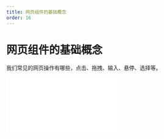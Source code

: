 ```yaml
---
title: 网页组件的基础概念
order: 16
---
```

# 网页组件的基础概念

  我们常见的网页操作有哪些，点击、拖拽、输入、悬停、选择等。


<iframe class="w-full aspect-video" src="//player.bilibili.com/player.html?isOutside=true&aid=114392813409937&bvid=BV1rQLgzpErg&cid=29588786653&p=1" scrolling="no" border="0" frameborder="no" framespacing="0" allowfullscreen="true"></iframe>

